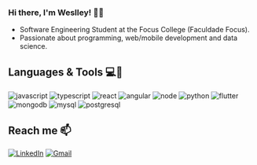 ### Hi there, I'm Weslley! 👋🏽
- Software Engineering Student at the Focus College (Faculdade Focus).
- Passionate about programming, web/mobile development and data science.

## Languages & Tools 💻📱
<div style="display: inline">
  <img align="center" alt="javascript" src="https://img.shields.io/badge/javascript-f7e01d?style=for-the-badge&logo=javascript&logoColor=black" />
  <img align="center" alt="typescript" src="https://img.shields.io/badge/typescript-3179c7?style=for-the-badge&logo=typescript&logoColor=white" />
  <img align="center" alt="react" src="https://img.shields.io/badge/react-282b33?style=for-the-badge&logo=react&logoColor=7ee1ff" />
  <img align="center" alt="angular" src="https://img.shields.io/badge/angular-ff0132?style=for-the-badge&logo=angular&logoColor=white" />
  <img align="center" alt="node" src="https://img.shields.io/badge/node-white?style=for-the-badge&logo=nodedotjs&logoColor=75ac60" />
   <img align="center" alt="python" src="https://img.shields.io/badge/Python-3776AB?style=for-the-badge&logo=python&logoColor=white" />
  <img align="center" alt="flutter" src="https://img.shields.io/badge/flutter-white?style=for-the-badge&logo=flutter&logoColor=4cd4fa" />
   <img align="center" alt="mongodb" src="https://img.shields.io/badge/mongo_db-white?style=for-the-badge&logo=mongodb&logoColor=4baf3e" />
  <img align="center" alt="mysql" src="https://img.shields.io/badge/MySQL-005C84?style=for-the-badge&logo=mysql&logoColor=white" />
  <img align="center" alt="postgresql" src="https://img.shields.io/badge/postgresql-326793?style=for-the-badge&logo=postgresql&logoColor=white" />
</div><br/>

## Reach me 📫
[![LinkedIn](https://img.shields.io/badge/LinkedIn-0077B5?style=for-the-badge&logo=linkedin&logoColor=white)](https://www.linkedin.com/in/weslley-evangelista/) 
[![Gmail](https://img.shields.io/badge/-weslley.evangelista.dev@gmail.com-D14836?style=for-the-badge&logo=gmail&logoColor=white&link=mailto:weslley.evangelista.dev@gmail.com)](mailto:weslley.evangelista.dev@gmail.com)
